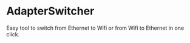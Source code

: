 # AdapterSwitcher

Easy tool to switch from Ethernet to Wifi or from Wifi to Ethernet in one click.
